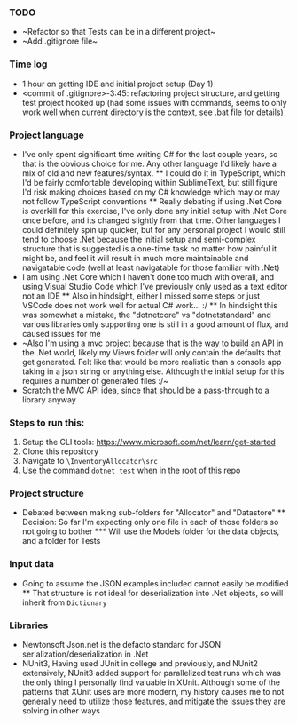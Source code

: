 ### TODO
* ~Refactor so that Tests can be in a different project~
* ~Add .gitignore file~


### Time log
* 1 hour on getting IDE and initial project setup (Day 1)
* <commit of .gitignore>-3:45: refactoring project structure, and getting test project hooked up (had some issues with commands, seems to only work well when current directory is the context, see .bat file for details)


### Project language
* I've only spent significant time writing C# for the last couple years, so that is the obvious choice for me.  Any other language I'd likely have a mix of old and new features/syntax.
** I could do it in TypeScript, which I'd be fairly comfortable developing within SublimeText, but still figure I'd risk making choices based on my C# knowledge which may or may not follow TypeScript conventions
** Really debating if using .Net Core is overkill for this exercise, I've only done any initial setup with .Net Core once before, and its changed slightly from that time.  Other languages I could definitely spin up quicker, but for any personal project I would still tend to choose .Net because the initial setup and semi-complex structure that is suggested is a one-time task no matter how painful it might be, and feel it will result in much more maintainable and navigatable code (well at least navigatable for those familiar with .Net)
* I am using .Net Core which I haven't done too much with overall, and using Visual Studio Code which I've previously only used as a text editor not an IDE
** Also in hindsight, either I missed some steps or just VSCode does not work well for actual C# work... :/
** In hindsight this was somewhat a mistake, the "dotnetcore" vs "dotnetstandard" and various libraries only supporting one is still in a good amount of flux, and caused issues for me
* ~Also I'm using a mvc project because that is the way to build an API in the .Net world, likely my Views folder will only contain the defaults that get generated.  Felt like that would be more realistic than a console app taking in a json string or anything else.  Although the initial setup for this requires a number of generated files :/~
* Scratch the MVC API idea, since that should be a pass-through to a library anyway


### Steps to run this:
1. Setup the CLI tools: https://www.microsoft.com/net/learn/get-started
1. Clone this repository
1. Navigate to `\InventoryAllocator\src`
1. Use the command `dotnet test` when in the root of this repo


### Project structure
* Debated between making sub-folders for "Allocator" and "Datastore"
** Decision: So far I'm expecting only one file in each of those folders so not going to bother
*** Will use the Models folder for the data objects, and a folder for Tests


### Input data
* Going to assume the JSON examples included cannot easily be modified
** That structure is not ideal for deserialization into .Net objects, so will inherit from `Dictionary`

### Libraries
* Newtonsoft Json.net is the defacto standard for JSON serialization/deserialization in .Net
* NUnit3, Having used JUnit in college and previously, and NUnit2 extensively, NUnit3 added support for parallelized test runs which was the only thing I personally find valuable in XUnit.  Although some of the patterns that XUnit uses are more modern, my history causes me to not generally need to utilize those features, and mitigate the issues they are solving in other ways

